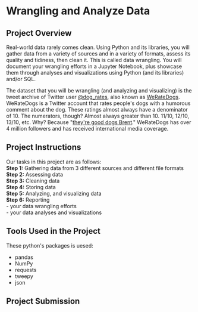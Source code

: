 # Wrangling and Analyze Data
## Project Overview
Real-world data rarely comes clean. Using Python and its libraries, you will gather data from a variety of sources and in a variety of formats, assess its quality and tidiness, then clean it. This is called data wrangling. You will document your wrangling efforts in a Jupyter Notebook, plus showcase them through analyses and visualizations using Python (and its libraries) and/or SQL.

The dataset that you will be wrangling (and analyzing and visualizing) is the tweet archive of Twitter user [@dog_rates](https://twitter.com/dog_rates), also known as [WeRateDogs](https://en.wikipedia.org/wiki/WeRateDogs). WeRateDogs is a Twitter account that rates people's dogs with a humorous comment about the dog. These ratings almost always have a denominator of 10. The numerators, though? Almost always greater than 10. 11/10, 12/10, 13/10, etc. Why? Because "[they're good dogs Brent](http://knowyourmeme.com/memes/theyre-good-dogs-brent)." WeRateDogs has over 4 million followers and has received international media coverage.

## Project Instructions
Our tasks in this project are as follows:  
**Step 1:** Gathering data from 3 different sources and different file formats  
**Step 2:** Assessing data  
**Step 3:** Cleaning data  
**Step 4:** Storing data  
**Step 5:** Analyzing, and visualizing data  
**Step 6:** Reporting  
    - your data wrangling efforts  
    - your data analyses and visualizations  

## Tools Used in the Project
These python's packages is uesed:
* pandas
* NumPy
* requests
* tweepy
* json

## Project Submission
